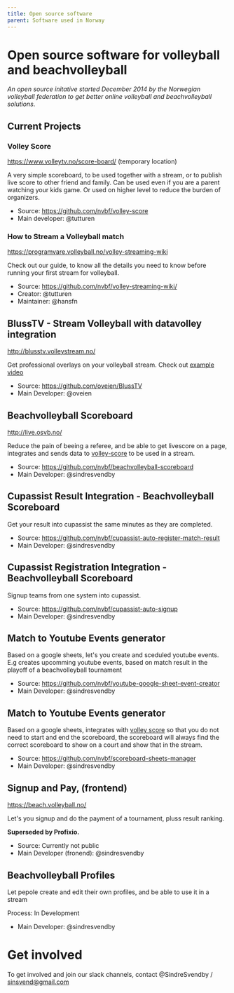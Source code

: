 ```yaml
---
title: Open source software
parent: Software used in Norway
---
```


Open source software for volleyball and beachvolleyball
==============

_An open source initative started December 2014 by the Norwegian volleyball federation to get better online volleyball and beachvolleyball solutions_.

## Current Projects 

### Volley Score

https://www.volleytv.no/score-board/ (temporary location)

A very simple scoreboard, to be used together with a stream, or to publish live score to other friend and family. Can be used even if you are a parent watching your kids game. Or used on higher level to reduce the burden of organizers.

* Source: https://github.com/nvbf/volley-score
* Main developer: @tutturen

### How to Stream a Volleyball match 

https://programvare.volleyball.no/volley-streaming-wiki

Check out our guide, to know all the details you need to know before running your first stream for volleyball.

* Source: https://github.com/nvbf/volley-streaming-wiki/
* Creator: @tutturen
* Maintainer: @hansfn


## BlussTV - Stream Volleyball with datavolley integration

http://blusstv.volleystream.no/

Get professional overlays on your volleyball stream. Check out [example video](https://www.youtube.com/watch?v=H1Gt7jp77kg&t=34s) 

* Source: https://github.com/oveien/BlussTV
* Main Developer: @oveien


## Beachvolleyball Scoreboard 

http://live.osvb.no/

Reduce the pain of beeing a referee, and be able to get livescore on a page, integrates and sends data to [volley-score](http://score.volleystream.no ) to be used in a stream. 

* Source: https://github.com/nvbf/beachvolleyball-scoreboard
* Main Developer: @sindresvendby


## Cupassist Result Integration - Beachvolleyball Scoreboard 

Get your result into cupassist the same minutes as they are completed. 

* Source: https://github.com/nvbf/cupassist-auto-register-match-result
* Main Developer: @sindresvendby

## Cupassist Registration Integration - Beachvolleyball Scoreboard 

Signup teams from one system into cupassist.

* Source: https://github.com/nvbf/cupassist-auto-signup
* Main Developer: @sindresvendby

## Match to Youtube Events generator

Based on a google sheets, let's you create and sceduled youtube events.
E.g creates upcomming youtube events, based on match result in the playoff of a beachvolleyball tournament

* Source: https://github.com/nvbf/youtube-google-sheet-event-creator
* Main Developer: @sindresvendby

## Match to Youtube Events generator

Based on a google sheets, integrates with [volley score](http://score.volleystream.no) so that you do not need to start and end the scoreboard, the scoreboard will always find the correct scoreboard to show on a court and show that in the stream.

* Source: https://github.com/nvbf/scoreboard-sheets-manager
* Main Developer: @sindresvendby

## Signup and Pay, (frontend)

https://beach.volleyball.no/

Let's you signup and do the payment of a tournament, pluss result ranking. 

**Superseded by Profixio.**

* Source: Currently not public
* Main Developer (fronend): @sindresvendby

## Beachvolleyball Profiles 

Let pepole create and edit their own profiles, and be able to use it in a stream

Process: In Development
* Main Developer: @sindresvendby


# Get involved

To get involved and join our slack channels, contact @SindreSvendby / sinsvend@gmail.com


